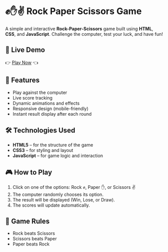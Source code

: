 # ✊✋✌️ Rock Paper Scissors Game

A simple and interactive **Rock-Paper-Scissors** game built using **HTML**, **CSS**, and **JavaScript**. Challenge the computer, test your luck, and have fun!

## 🔗 Live Demo

👉 [Play Now](https://afzal1919.github.io/Rock_Paper_Scissor_Game/) 👈

## 🚀 Features

- Play against the computer
- Live score tracking
- Dynamic animations and effects
- Responsive design (mobile-friendly)
- Instant result display after each round

## 🛠️ Technologies Used

- **HTML5** – for the structure of the game
- **CSS3** – for styling and layout
- **JavaScript** – for game logic and interaction

## 🎮 How to Play

1. Click on one of the options: Rock ✊, Paper ✋, or Scissors ✌️
2. The computer randomly chooses its option.
3. The result will be displayed (Win, Lose, or Draw).
4. The scores will update automatically.

## 🧠 Game Rules

- Rock beats Scissors
- Scissors beats Paper
- Paper beats Rock


